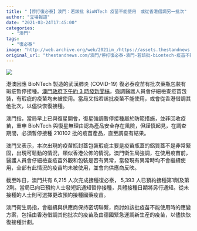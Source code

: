 ```yaml
---
title: "【停打復必泰】澳門︰若該批 BioNTech 疫苗不能使用　或從香港借調另一批次"
author: "立場報道"
date: "2021-03-24T17:45:00"
categories:
  - "澳門"
tags:
  - "復必泰"
image: "http://web.archive.org/web/2021im_/https://assets.thestandnews.com/media/photos/20210324-0920copy_uaz2M.png"
original_url: "thestandnews.com/澳門/停打復必泰-澳門-若該批-biontech-疫苗不能使用-或從香港借調另一批次"
---
```

![](http://web.archive.org/web/2021im_/https://assets.thestandnews.com/media/photos/20210324-0920copy_uaz2M.png)

港澳因應 BioNTech 製造的武漢肺炎 (COVID-19) 復必泰疫苗有批次藥瓶包裝有瑕疵暫停接種。[澳門政府下午約 3 時發新聞稿](http://web.archive.org/web/20211229133018/https://www.gov.mo/zh-hant/news/370148/)，強調醫護人員會仔細檢查疫苗包裝，有瑕疵的疫苗均未被使用。當局又指若該批疫苗不能使用，或會從香港借調其他批次，以儘快恢復接種。

澳門指，當局早上已與復星開會，復星強調暫停接種屬於防範措施，並非回收疫苗，重申 BioNTech 與復星無理由認為產品安全存在風險，但謹慎起見，在調查期間，必須暫停接種 210102 批的疫苗產品，直至調查有結果。

澳門又表示，本次出現的疫苗瓶封蓋包裝瑕疵主要是疫苗瓶蓋的鋁質蓋不是非常緊固，出現可鬆動的情況，類似香港公佈的情況。澳門衛生局強調，在使用疫苗前，醫護人員會仔細檢查疫苗外觀和包裝是否有異常，當發現有異常時均不會繼續使用，全部有此情況的疫苗均未被使用，並會向供應商反映。

截至昨日，澳門共有 6,215 人次完成接種復必泰， 5,393 人已預約接種第1劑及第2劑。當局已向已預約人士發短訊通知暫停接種，具體接種日期將另行通知。從未接種的人士則可選擇更改預約接種國藥疫苗。

澳門衛生局指，會繼續與供應商保持密切聯繫，商討如該批疫苗不能使用時的應變方案，包括由香港借調其他批次的疫苗及由德國緊急運調新生産的疫苗，以儘快恢復接種計劃。